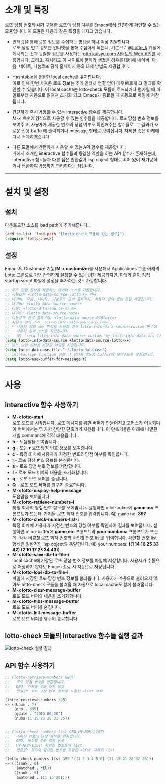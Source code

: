# 소개 및 특징

로또 당첨 번호와 내가 구매한 로또의 당첨 여부를 Emacs에서 간편하게 확인할 수 있는 모듈입니다. 이 모듈은 다음과 같은 특징을 가지고 있습니다.

 * 인터넷을 통해 로또 정보를 수집하는 방법을 하나 이상 지원합니다.<br />
 로또 당첨 번호 정보는 인터넷을 통해 수집하게 되는데, 기본으로 @[Lotto\_k][1] 계정에 게시되는 것과 동일한 정보를 사용하는 [lotto.kaisyu.com 사이트의 Web API][2]를 사용합니다. 그리고, 혹시라도 이 사이트에 문제가 생겼을 경우를 대비해 네이버, 다음, 네이트, 나눔로또 공식 홈페이지 등의 대체 방법도 제공합니다.

 * Hashtable을 활용한 local cache를 유지합니다.<br />
 이로 인해 한번 가져온 로또 정보는 추가 인터넷 연결 없이 매우 빠르게 그 결과를 확인할 수 있습니다. 이 local cache는 lotto-check 모듈이 로드되거나 평가될 때 파일로부터 자동으로 읽혀져 초기화 되고, Emacs가 종료될 때 자동으로 파일에 저장됩니다.

 * 간단하게 즉시 사용할 수 있는 interactive 함수를 제공합니다.<br />
 *M-x 함수명* 형식으로 사용할 수 있는 함수들을 제공합니다. 로또 당첨 번호 정보를 보여주고, 사용자가 제공한 번호의 당첨 여부도 확인해주는 함수들로, 그 결과가 새로운 전용 buffer에 출력되거나 message 형태로 보여집니다. 자세한 것은 아래에 다시 소개하겠습니다.

 * 다른 모듈에서 간편하게 사용할 수 있는 API 함수를 제공합니다.<br />
 위에서 소개한 interactive 함수들과 동일한 역할을 하는 API 함수가 존재하는데, interactive 함수들과 다른 점은 반환값이 lisp object 형태로 되어 있어 재가공하거나 변환하여 사용하기 편리하다는 점입니다.

----

# 설치 및 설정

## 설치

다운로드한 소스를 load path에 추가해줍니다.

```lisp
(add-to-list 'load-path "[lotto-check 모듈이 있는 경로]")
(require 'lotto-check)
```

## 설정

Emacs의 Customize 기능(**M-x customize**)을 사용해서 Applications 그룹 아래의 Lotto 그룹으로 가면 간편하게 설정할 수 있는 UI가 제공되지만, 아래와 같이 직접 startup script 파일에 설정을 추가하는 것도 가능합니다.

```lisp
;; 로또 당첨 정보를 제공하는 데이터 소스를 지정합니다.
;; 기본값은 +lotto-data-source-lotto-k+ 이며,
;; 네이버, 다음, 네이트, 나눔로또 공식 홈페이지, 사용자 정의 방법 등을 제공합니다.
;; 네이버: +lotto-data-source-naver+
;; 다음: +lotto-data-source-daum+
;; 네이트: +lotto-data-source-nate+
;; 나눔로또 공식 홈페이지: +lotto-data-source-645lotto+
;; 사용자 정의 소스: lotto-info-data-source-custom
;; * 사용자 정의 소스 방식을 사용할 경우 lotto-info-data-source-custom 변수에
;;   사용자 정의 소스를 지정합니다.
;;   예) (setq lotto-info-data-source-custom 'my-lotto-info-data-src-1)
(setq lotto-info-data-source +lotto-data-source-lotto-k+)
;; 로또 당첨 정보를 저장할 파일을 지정합니다.
(setq lotto-database-file "~/.lotto-database")
;; interactive function 실행 시 결과를 별도의 buffer에 보여주도록 설정합니다.
(setq lotto-use-buffer-for-message t)
```

----

# 사용

## interactive 함수 사용하기

 * **M-x lotto-start** <br/>
 로또 모드를 시작합니다. 로또 메시지를 위한 버퍼가 만들어지고 포커스가 이동되며 이 버퍼에서는 몇 가지 간단한 단축키가 지원됩니다. 이 단축키들은 아래에 나열된 개별 command에 각각 대응됩니다.
  * **h** - 도움말을 보여줍니다.
  * **g** - 또는 **r** 로또 당첨 번호 정보를 보여줍니다.
  * **c** - 특정 회차에 사용자가 지정한 번호의 당첨 여부를 확인합니다.
  * **l** - 로또 당첨 번호 정보를 불러옵니다.
  * **s** - 로또 당첨 번호 정보를 저장합니다.
  * **!** - 로또 모드 버퍼의 내용을 초기화합니다.
  * **q** - 로또 모드 버퍼를 숨깁니다.
  * **Q** - 로또 모드 버퍼를 영구히 종료합니다.
 * **M-x lotto-display-help-message** <br />
 도움말을 보여줍니다.
 * **M-x lotto-retrieve-numbers-i** <br />
 특정 회차의 당첨 번호 정보를 보여줍니다. 실행하면 mini-buffer에 **game no:** 프롬프트가 뜨는데, 가져올 로또 회차 번호를 입력합니다.
  예) game no: **397**
 * **M-x lotto-check-numbers-list-i** <br />
 특정 회차에 사용자가 지정한 번호의 당첨 여부를 확인하여 결과를 보여줍니다. 실행하면 minu-buffer에 **game no:** 프롬프트와 **your numbers:** 프롬프트가 뜨는데, 각각 비교할 로또 회차 번호와 확인할 번호 list를 입력합니다. 확인할 번호 list 형식은 일반적인 lisp object와 동일합니다.
  예) your numbers: **((1 14 16 25 33 42) (2 10 17 26 34 43))**
 * **M-x lotto-save-db-to-file-i** <br />
 local cache에 저장된 로또 당첨 번호 정보를 파일에 저장합니다. 사용자가 수동으로 저장하지 않아도 Emacs 종료 시 자동으로 저장됩니다.
 * **M-x lotto-load-db-to-file-i** <br />
 파일에 저장된 로또 당첨 번호 정보를 불러옵니다. 사용자가 수동으로 불러오지 않아도 lotto-check 모듈을 불러올 때 자동으로 local cache도 함께 불러옵니다.
 * **M-x lotto-clear-message-buffer** <br />
 로또 모드 버퍼의 내용을 초기화합니다.
 * **M-x lotto-hide-message-buffer** <br />
 로또 모드 버퍼를 숨깁니다.
 * **M-x lotto-kill-message-buffer** <br />
 로또 모드 버퍼를 영구히 종료합니다.

## lotto-check 모듈의 interactive 함수들 실행 결과

 ![lotto-check 실행 결과](http://1.bp.blogspot.com/-9oAUkzimNXk/Ta0-IrsecpI/AAAAAAAAAmw/m4OrGHDqTBo/s1600/lotto-check-el-2.png)

## API 함수 사용하기

```lisp
;; (lotto-retrieve-numbers GNO)
;;   로또 당첨 번호를 반환합니다.
;;   GNO: 가져올 로또 회차 번호
;;   반환값: 로또 당첨 번호 정보를 포함한 alist 객체

(lotto-retrieve-numbers 395)
=> ((bnum . 7)
    (gno . 395)
    (gdate . "2010-06-26")
    (nums 11 15 20 26 31 35))


;; (lotto-check-numbers-list GNO MY-NUM-LIST)
;;   주어진 번호의 당첨 여부를 반환합니다.
;;   GNO: 비교할 로또 회차 번호
;;   MY-NUM-LIST: 확인할 번호들의 list
;;   반환값: 등수와 일치한 번호를 포함한 alist 객체의 list

(lotto-check-numbers-list 395 '((1 2 3 4 5 6) (11 15 20 28 32 36)))
=> (((rank . 0)
     (matched . nil))
    ((rank . 5)
     (matched . (11 15 20))))
```


[1]: http://twitter.com/lotto_k
[2]: http://blog.kaisyu.com/2010/07/web-api.html
